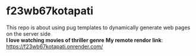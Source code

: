 # f23wb67kotapati
This repo is about using pug templates to dynamically generate web pages on the server side
<br>
**I love watching movies of thriller genre**
**My remote rendor link**: https://f23wb67kotapati.onrender.com/

